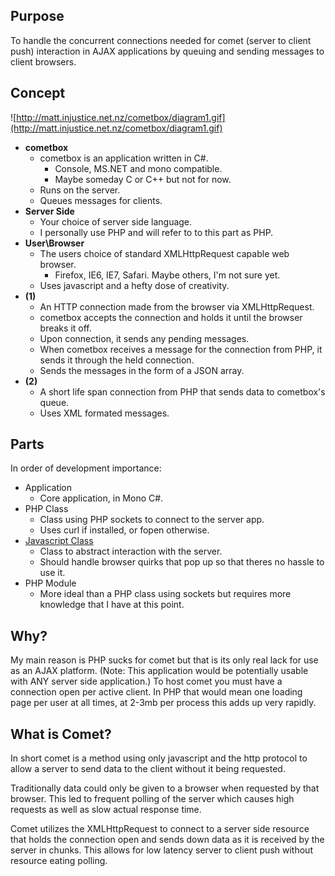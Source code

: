 ## Purpose ##
To handle the concurrent connections needed for comet (server to client push) interaction in AJAX applications by queuing and sending messages to client browsers.


## Concept ##
![http://matt.injustice.net.nz/cometbox/diagram1.gif](http://matt.injustice.net.nz/cometbox/diagram1.gif)

  * **cometbox**
    * cometbox is an application written in C#.
      * Console, MS.NET and mono compatible.
      * Maybe someday C or C++ but not for now.
    * Runs on the server.
    * Queues messages for clients.
  * **Server Side**
    * Your choice of server side language.
    * I personally use PHP and will refer to to this part as PHP.
  * **User\Browser**
    * The users choice of standard XMLHttpRequest capable web browser.
      * Firefox, IE6, IE7, Safari. Maybe others, I'm not sure yet.
    * Uses javascript and a hefty dose of creativity.
  * **(1)**
    * An HTTP connection made from the browser via XMLHttpRequest.
    * cometbox accepts the connection and holds it until the browser breaks it off.
    * Upon connection, it sends any pending messages.
    * When cometbox receives a message for the connection from PHP, it sends it through the held connection.
    * Sends the messages in the form of a JSON array.
  * **(2)**
    * A short life span connection from PHP that sends data to cometbox's queue.
    * Uses XML formated messages.


## Parts ##
In order of development importance:
  * Application
    * Core application, in Mono C#.
  * PHP Class
    * Class using PHP sockets to connect to the server app.
    * Uses curl if installed, or fopen otherwise.
  * [Javascript Class](jsclass.md)
    * Class to abstract interaction with the server.
    * Should handle browser quirks that pop up so that theres no hassle to use it.
  * PHP Module
    * More ideal than a PHP class using sockets but requires more knowledge that I have at this point.

## Why? ##
My main reason is PHP sucks for comet but that is its only real lack for use as an AJAX platform. (Note: This application would be potentially usable with ANY server side application.)
To host comet you must have a connection open per active client. In PHP that would mean one loading page per user at all times, at 2-3mb per process this adds up very rapidly.

## What is Comet? ##
In short comet is a method using only javascript and the http protocol to allow a server to send data to the client without it being requested.

Traditionally data could only be given to a browser when requested by that browser. This led to frequent polling of the server which causes high requests as well as slow actual response time.

Comet utilizes the XMLHttpRequest to connect to a server side resource that holds the connection open and sends down data as it is received by the server in chunks. This allows for low latency server to client push without resource eating polling.